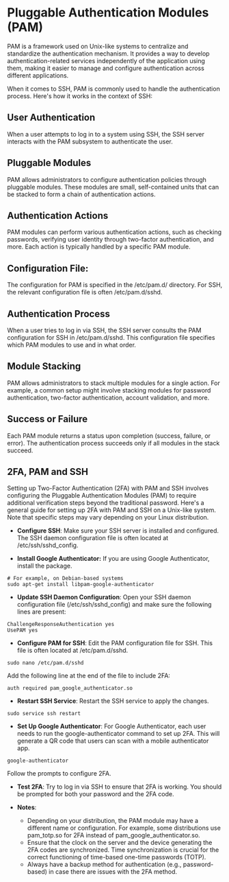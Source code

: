 # Pluggable Authentication Modules (PAM)
PAM is a framework used on Unix-like systems to centralize and standardize the authentication mechanism. It provides a way to develop authentication-related services independently of the application using them, making it easier to manage and configure authentication across different applications.

When it comes to SSH, PAM is commonly used to handle the authentication process. Here's how it works in the context of SSH:

## User Authentication
When a user attempts to log in to a system using SSH, the SSH server interacts with the PAM subsystem to authenticate the user.

## Pluggable Modules
PAM allows administrators to configure authentication policies through pluggable modules. These modules are small, self-contained units that can be stacked to form a chain of authentication actions.

## Authentication Actions
PAM modules can perform various authentication actions, such as checking passwords, verifying user identity through two-factor authentication, and more. Each action is typically handled by a specific PAM module.

## Configuration File:
The configuration for PAM is specified in the /etc/pam.d/ directory. For SSH, the relevant configuration file is often /etc/pam.d/sshd.

## Authentication Process
When a user tries to log in via SSH, the SSH server consults the PAM configuration for SSH in /etc/pam.d/sshd. This configuration file specifies which PAM modules to use and in what order.

## Module Stacking
PAM allows administrators to stack multiple modules for a single action. For example, a common setup might involve stacking modules for password authentication, two-factor authentication, account validation, and more.

## Success or Failure
Each PAM module returns a status upon completion (success, failure, or error). The authentication process succeeds only if all modules in the stack succeed.


## 2FA, PAM and SSH
Setting up Two-Factor Authentication (2FA) with PAM and SSH involves configuring the Pluggable Authentication Modules (PAM) to require additional verification steps beyond the traditional password. Here's a general guide for setting up 2FA with PAM and SSH on a Unix-like system. Note that specific steps may vary depending on your Linux distribution.


- **Configure SSH**:
Make sure your SSH server is installed and configured. The SSH daemon configuration file is often located at /etc/ssh/sshd_config.

- **Install Google Authenticator:**
If you are using Google Authenticator, install the package.
```
# For example, on Debian-based systems
sudo apt-get install libpam-google-authenticator
```
- **Update SSH Daemon Configuration**:
Open your SSH daemon configuration file (/etc/ssh/sshd_config) and make sure the following lines are present:

```
ChallengeResponseAuthentication yes
UsePAM yes
```

- **Configure PAM for SSH**:
Edit the PAM configuration file for SSH. This file is often located at /etc/pam.d/sshd.
```
sudo nano /etc/pam.d/sshd
```
Add the following line at the end of the file to include 2FA:
```
auth required pam_google_authenticator.so
```

- **Restart SSH Service**:
Restart the SSH service to apply the changes.
```
sudo service ssh restart
```
- **Set Up Google Authenticator**:
For Google Authenticator, each user needs to run the google-authenticator command to set up 2FA. This will generate a QR code that users can scan with a mobile authenticator app.
```
google-authenticator
```
Follow the prompts to configure 2FA.

- **Test 2FA**:
Try to log in via SSH to ensure that 2FA is working. You should be prompted for both your password and the 2FA code.

- **Notes**:
  - Depending on your distribution, the PAM module may have a different name or configuration. For example, some distributions use pam_totp.so for 2FA instead of pam_google_authenticator.so.
  - Ensure that the clock on the server and the device generating the 2FA codes are synchronized. Time synchronization is crucial for the correct functioning of time-based one-time passwords (TOTP).
  - Always have a backup method for authentication (e.g., password-based) in case there are issues with the 2FA method.
